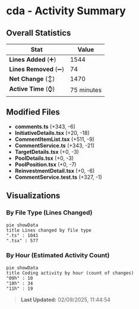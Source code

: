 # cda - Activity Summary 

## Overall Statistics

| Stat                   | Value                                                             |
| ---------------------- | ----------------------------------------------------------------- |
| **Lines Added** (➕)   | 1544                                          |
| **Lines Removed** (➖) | 74                                        |
| **Net Change** (↕)    | 1470                |
| **Active Time** (⌚)   | 75 minutes |


## Modified Files
- **comments.ts** (+343, -6)
- **InitiativeDetails.tsx** (+20, -18)
- **CommentItemList.tsx** (+511, -9)
- **CommentService.ts** (+343, -21)
- **TargetDetails.tsx** (+0, -3)
- **PoolDetails.tsx** (+0, -3)
- **PoolPosition.tsx** (+0, -7)
- **ReinvestmentDetail.tsx** (+0, -6)
- **CommentService.test.ts** (+327, -1)

## Visualizations

### By File Type (Lines Changed)

```mermaid
pie showData
title Lines changed by file type
".ts" : 1041
".tsx" : 577
```

### By Hour (Estimated Activity Count)

```mermaid
pie showData
title Coding activity by hour (count of changes)
"09h" : 10
"10h" : 34
"11h" : 19
```


> **Last Updated:** 02/09/2025, 11:44:54